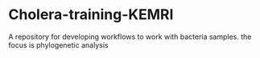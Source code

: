 # Cholera-training-KEMRI
A repository for developing workflows to work with bacteria samples. the focus is phylogenetic analysis
